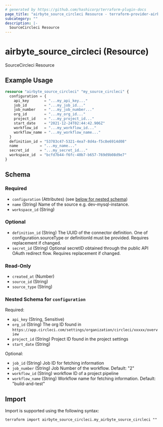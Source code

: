 ```yaml
---
# generated by https://github.com/hashicorp/terraform-plugin-docs
page_title: "airbyte_source_circleci Resource - terraform-provider-airbyte"
subcategory: ""
description: |-
  SourceCircleci Resource
---
```


# airbyte_source_circleci (Resource)

SourceCircleci Resource

## Example Usage

```terraform
resource "airbyte_source_circleci" "my_source_circleci" {
  configuration = {
    api_key       = "...my_api_key..."
    job_id        = "...my_job_id..."
    job_number    = "...my_job_number..."
    org_id        = "...my_org_id..."
    project_id    = "...my_project_id..."
    start_date    = "2021-12-24T02:44:42.906Z"
    workflow_id   = "...my_workflow_id..."
    workflow_name = "...my_workflow_name..."
  }
  definition_id = "53783c47-5321-4ea7-8d4a-f5c8e6914d08"
  name          = "...my_name..."
  secret_id     = "...my_secret_id..."
  workspace_id  = "bcfd7b44-f6fc-40b7-b657-769d9b08d9e7"
}
```

<!-- schema generated by tfplugindocs -->
## Schema

### Required

- `configuration` (Attributes) (see [below for nested schema](#nestedatt--configuration))
- `name` (String) Name of the source e.g. dev-mysql-instance.
- `workspace_id` (String)

### Optional

- `definition_id` (String) The UUID of the connector definition. One of configuration.sourceType or definitionId must be provided. Requires replacement if changed.
- `secret_id` (String) Optional secretID obtained through the public API OAuth redirect flow. Requires replacement if changed.

### Read-Only

- `created_at` (Number)
- `source_id` (String)
- `source_type` (String)

<a id="nestedatt--configuration"></a>
### Nested Schema for `configuration`

Required:

- `api_key` (String, Sensitive)
- `org_id` (String) The org ID found in `https://app.circleci.com/settings/organization/circleci/xxxxx/overview`
- `project_id` (String) Project ID found in the project settings
- `start_date` (String)

Optional:

- `job_id` (String) Job ID for fetching information
- `job_number` (String) Job Number of the workflow. Default: "2"
- `workflow_id` (String) workflow ID of a project pipeline
- `workflow_name` (String) Workflow name for fetching information. Default: "build-and-test"

## Import

Import is supported using the following syntax:

```shell
terraform import airbyte_source_circleci.my_airbyte_source_circleci ""
```
